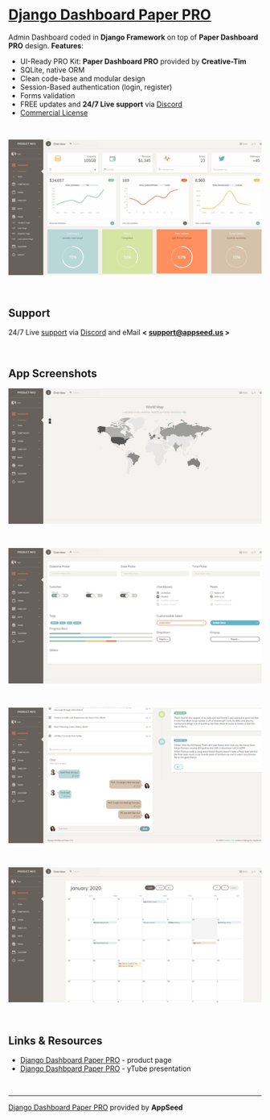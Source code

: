# [Django Dashboard Paper PRO](https://appseed.us/admin-dashboards/django-dashboard-paper-pro)

Admin Dashboard coded in **Django Framework** on top of **Paper Dashboard PRO** design. **Features**:

- UI-Ready PRO Kit: **Paper Dashboard PRO** provided by **Creative-Tim**
- SQLite, native ORM
- Clean code-base and modular design
- Session-Based authentication (login, register)
- Forms validation
- FREE updates and **24/7 Live support** via [Discord](https://discord.gg/fZC6hup)
- [Commercial License](./LICENSE.md)

<br />

![Django Dashboard Paper PRO - Gif animated intro.](https://raw.githubusercontent.com/app-generator/static/master/products/django-dashboard-paper-pro-intro.gif)

<br />

## Support

24/7 Live [support](appseed.us/support) via [Discord](https://discord.gg/fZC6hup) and eMail **< support@appseed.us >**

<br />

## App Screenshots

![Django Dashboard Paper PRO - App Screen.](https://raw.githubusercontent.com/app-generator/static/master/products/django-dashboard-paper-pro-screen-1.png)

<br />

![Flask Dashboard Paper Pro - App Screen.](https://raw.githubusercontent.com/app-generator/static/master/products/django-dashboard-paper-pro-screen-2.png)

<br />

![Django Dashboard Paper PRO - App Screen.](https://raw.githubusercontent.com/app-generator/static/master/products/django-dashboard-paper-pro-screen-3.png)

<br />

![Django Dashboard Paper PRO - App Screen.](https://raw.githubusercontent.com/app-generator/static/master/products/django-dashboard-paper-pro-screen-4.png)

<br />

## Links & Resources

- [Django Dashboard Paper PRO](https://appseed.us/admin-dashboards/django-dashboard-paper-pro) - product page
- [Django Dashboard Paper PRO](https://www.youtube.com/watch?v=Nlwh2L31GBw) - yTube presentation

<br />

---
[Django Dashboard Paper PRO](https://appseed.us/admin-dashboards/django-dashboard-paper-pro) provided by **AppSeed**

